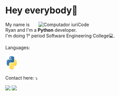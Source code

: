 # Hey everybody👋
<img src="https://raw.githubusercontent.com/MicaelliMedeiros/micaellimedeiros/master/image/computer-illustration.png" min-width="400px" max-width="400px" width="400px" align="right" alt="Computador iuriCode">

<p align="left"> 
  My name is Ryan and I'm a <strong>Python</strong> developer.<br>
  I'm doing 1° period Software Engineering College💻.
</p>

<p align="left">
  Languages:

  <div style="display: inline_block">
  <img align="center" alt="ryan-py" height="50" width="40" src="https://raw.githubusercontent.com/devicons/devicon/1119b9f84c0290e0f0b38982099a2bd027a48bf1/icons/python/python-original.svg">
</div>
</p>

<p align="left">
  Contact here: ⤵️
</p>


<p align="left">
  <a href="mailto:ryanpgregorio@gmail.com" alt="Gmail">
  <img src="https://img.shields.io/badge/Gmail-D14836?style=for-the-badge&logo=gmail&logoColor=white" /></a>

  <a href="https://www.linkedin.com/in/ryan-gregorio-28941b253/" alt="Linkedin">
  <img src="https://img.shields.io/badge/LinkedIn-0077B5?style=for-the-badge&logo=linkedin&logoColor=white" /></a>
</p>  
